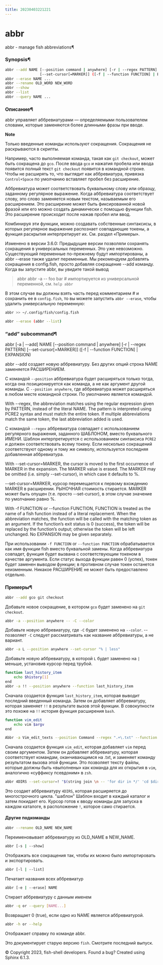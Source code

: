 ```yaml
---
title: 20230403221221 
---
```


# abbr


abbr - manage fish abbreviations¶

### Synopsis¶

```sh
abbr --add NAME [--position command | anywhere] [-r | --regex PATTERN]
                [--set-cursor[=MARKER]] ([-f | --function FUNCTION] | EXPANSION)
abbr --erase NAME ...
abbr --rename OLD_WORD NEW_WORD
abbr --show
abbr --list
abbr --query NAME ...
```

### Описание¶

abbr управляет аббревиатурами — определяемыми пользователем словами, которые заменяются более длинными фразы при вводе.

**Note**

Только введенные команды используют сокращения. Сокращения не раскрываются в скрипты.

Например, часто выполняемая команда, такая как `git checkout`, может быть сокращена до `gco`. После ввода `gco` и нажатия пробела или ввода появится полный текст `git checkout` появится в командной строке. Чтобы не расширять то, что выглядит как аббревиатура, привязка `Control+Space` по умолчанию вставляет пробел без расширение.

Аббревиатура может соответствовать буквальному слову или образцу, заданному регулярное выражение. Когда аббревиатура соответствует слову, это слово заменяется новым текстом, называемым его расширением. Это расширение может быть фиксированной новой фразой или его можно создать динамически с помощью функции fish. Это расширение происходит после нажав пробел или ввод.

Комбинируя эти функции, можно создавать собственные синтаксисы, в которых регулярное выражение распознает совпадающие токены, а функция раскрытия интерпретирует их. См. раздел «Примеры».

Изменено в версии 3.6.0: Предыдущие версии позволяли сохранять сокращения в универсальных переменных. Это уже невозможно. Существующий переменные по-прежнему будут импортированы, а abbr --erase также удалит переменные. Мы рекомендуем добавлять сокращения в config.fish, просто добавляя сокращение --add команду. Когда вы запустите abbr, вы увидите такой вывод

> abbr
abbr -a -- foo bar # импортируется из универсальной переменной, см. `help abbr`

В этом случае вы должны взять часть перед комментарием # и сохранить ее в `config.fish`, то вы можете запустить `abbr --erase`, чтобы удалить универсальную переменную:

```sh
abbr >> ~/.config/fish/config.fish
```

```sh
abbr --erase (abbr --list)
```


### “add” subcommand¶

abbr [-a | --add] NAME [--position command | anywhere] [-r | --regex PATTERN]
     [--set-cursor[=MARKER]] ([-f | --function FUNCTION] | EXPANSION)

abbr --add создает новую аббревиатуру. Без других опций строка NAME заменяется РАСШИРЕНИЕМ.

С командой `--position` аббревиатура будет расширяться только тогда, когда она позиционируется как команда, а не как аргумент другой команды. С `--position anywhere`, где аббревиатура может расширяться в любом месте командной строки. По умолчанию является командой.

With --regex, the abbreviation matches using the regular expression given by PATTERN, instead of the literal NAME. The pattern is interpreted using PCRE2 syntax and must match the entire token. If multiple abbreviations match the same token, the last abbreviation added is used. 

С командой `--regex` аббревиатура совпадает с использованием регулярного выражения, заданного ШАБЛОНОМ, вместо буквального ИМЕНИ. Шаблон интерпретируется с использованием синтаксиса `PCRE2` и должен соответствовать всему токену. Если несколько сокращений соответствуют одному и тому же символу, используется последняя добавленная аббревиатура.

With --set-cursor=MARKER, the cursor is moved to the first occurrence of MARKER in the expansion. The MARKER value is erased. The MARKER may be omitted (i.e. simply --set-cursor), in which case it defaults to %.

--set-cursor=MARKER, курсор перемещается к первому вхождению MARKER в расширении. РЫНОЧНАЯ стоимость стирается. MARKER может быть опущен (т.е. просто --set-cursor), в этом случае значение по умолчанию равно %.

With -f FUNCTION or --function FUNCTION, FUNCTION is treated as the name of a fish function instead of a literal replacement. When the abbreviation matches, the function will be called with the matching token as an argument. If the function’s exit status is 0 (success), the token will be replaced by the function’s output; otherwise the token will be left unchanged. No EXPANSION may be given separately.

При использовании `-f FUNCTION` or `--function FUNCTION` обрабатывается как имя функции fish вместо буквальной замены. Когда аббревиатура совпадет, функция будет вызвана с соответствующим токеном в качестве аргумента. Если статус выхода функции равен 0 (успех), токен будет заменен выводом функции; в противном случае токен останется неизменным. Никакое РАСШИРЕНИЕ не может быть предоставлено отдельно.

### Примеры¶

```sh
abbr --add gco git checkout
```
Добавьте новое сокращение, в котором `gco` будет заменено на `git checkout`.


```sh
abbr -a --position anywhere -- -C --color
```
Добавьте новую аббревиатуру, где `-C` будет заменено на `--color`. -- позволяет `-C` следует рассматривать как название аббревиатуры, а не вариант.


```sh
abbr -a L --position anywhere --set-cursor "% | less"
```
Добавьте новую аббревиатуру, в которой `L` будет заменено на `|` меньше, установив курсор перед трубой.


```sh
function last_history_item
    echo $history[1]
end
abbr -a !! --position anywhere --function last_history_item
```
Сначала создается функция `last_history_item`, которая выводит последний введенный команда. Затем он добавляет аббревиатуру, которая заменяет `!!` в результате вызов этой функции. В совокупности это похоже на `!!` история функция расширения `bash`.


```sh
function vim_edit
    echo vim $argv
end

Abbr -a Vim_edit_texts --position Command --regex ".+\.txt" --function Vim_edit
```
Сначала создается функция `vim_edit`, которая добавляет `vim` перед своим аргументом. Затем он добавляет аббревиатуру, которая соответствует командам, оканчивающимся на .txt, и заменяет команду результатом вызова этой функции. Это позволяет тексту файлы, которые должны быть «выполнены» как команда для их открытия в `vim`, аналогично «суффиксу псевдоним» в `zsh`.

```sh
abbr 4DIRS --set-cursor=! "$(string join \n -- 'for dir in */' 'cd $dir' '!' 'cd ..' 'end')"
```
Это создает аббревиатуру `4DIRS`, которая расширяется до многострочного цикла. "шаблон" Шаблон входит в каждый каталог и затем покидает его. Курсор готов к вводу команды для запуска в каждом каталоге, в расположение `!`, которое само стирается.

#### **Другие подкоманды**

```sh
abbr --rename OLD_NAME NEW_NAME
```
Переименовывает аббревиатуру из OLD_NAME в NEW_NAME.


```sh
abbr [-s | --show]
```
Отображать все сокращения так, чтобы их можно было импортировать и экспортировать.


```sh
abbr [-l | --list]
```
Печатает названия всех аббревиатур


```sh
abbr [-e | --erase] NAME
```
Стирает аббревиатуру с данным именем


```sh
abbr -q or --query [NAME...]
```
Возвращает 0 (true), если одно из NAME является аббревиатурой.


```sh
abbr -h or --help
```
Отображает справку по команде abbr.


Это документирует старую версию `fish`. Смотрите последний выпуск.

© Copyright 2023, fish-shell developers.
Found a bug?
Created using Sphinx 6.1.3.

